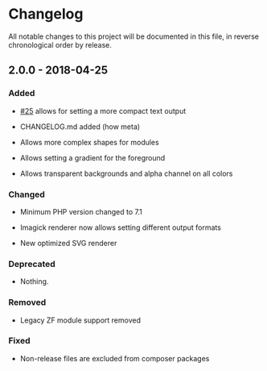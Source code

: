 # Changelog

All notable changes to this project will be documented in this file, in reverse chronological order by release.

## 2.0.0 - 2018-04-25

### Added

- [#25](https://github.com/bacon/bacon-qr-code/pull/25) allows for setting a more compact text output

- CHANGELOG.md added (how meta)

- Allows more complex shapes for modules

- Allows setting a gradient for the foreground

- Allows transparent backgrounds and alpha channel on all colors

### Changed

- Minimum PHP version changed to 7.1

- Imagick renderer now allows setting different output formats

- New optimized SVG renderer

### Deprecated

- Nothing.

### Removed

- Legacy ZF module support removed

### Fixed

- Non-release files are excluded from composer packages
